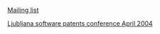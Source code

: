 [Mailing
list](http://lists.ffii.org/mailman/listinfo/si-parl/ "wikilink")

[Ljubljana software patents conference April
2004](http://plone.ffii.org/events/2004/ljub04/ "wikilink")
